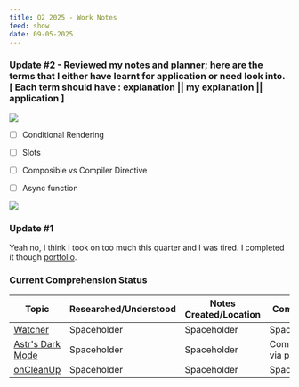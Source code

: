 ```yaml
---
title: Q2 2025 - Work Notes
feed: show
date: 09-05-2025
---
```


### Update #2 - Reviewed my notes and planner; here are the terms that I either have learnt for application or need look into. [ Each term should have : explanation || my explanation || application ]

![](https://media4.giphy.com/media/v1.Y2lkPTc5MGI3NjExd2xybml5NTF2ZHM0ZWJmd2VrNjF1Nm1neW9pcHlxZDgwb2dmYnhtNSZlcD12MV9pbnRlcm5hbF9naWZfYnlfaWQmY3Q9Zw/GAdFsbZlOXDXSfic0N/giphy.gif)


-[ ] Conditional Rendering
-[ ] Slots
-[ ] Composible vs Compiler Directive
-[ ] Async function


![](https://media3.giphy.com/media/v1.Y2lkPTc5MGI3NjExczY2ODY3ZG9pYXd2dXJsc2lmcmh2MHZiNGMxZmE1aDR1NjNueWRzdSZlcD12MV9pbnRlcm5hbF9naWZfYnlfaWQmY3Q9Zw/TfJWecQXGocGBExLfX/giphy.gif)

### Update #1

Yeah no, I think I took on too much this quarter and I was tired. I completed it though [portfolio](https://developingdvlpr.com/).



### Current Comprehension Status

| Topic | Researched/Understood | Notes Created/Location | Comments  |
|-------------------|----------------|----------------|-----|
|[Watcher](https://vuejs.org/guide/essentials/watchers.html#watchers)| Spaceholder | Spaceholder |Spaceholder |
| [Astr's Dark Mode](https://docs.astro.build/en/tutorial/6-islands/2/)| Spaceholder | Spaceholder | Completed via portfolio |
|[onCleanUp]()| Spaceholder | Spaceholder |Spaceholder |
